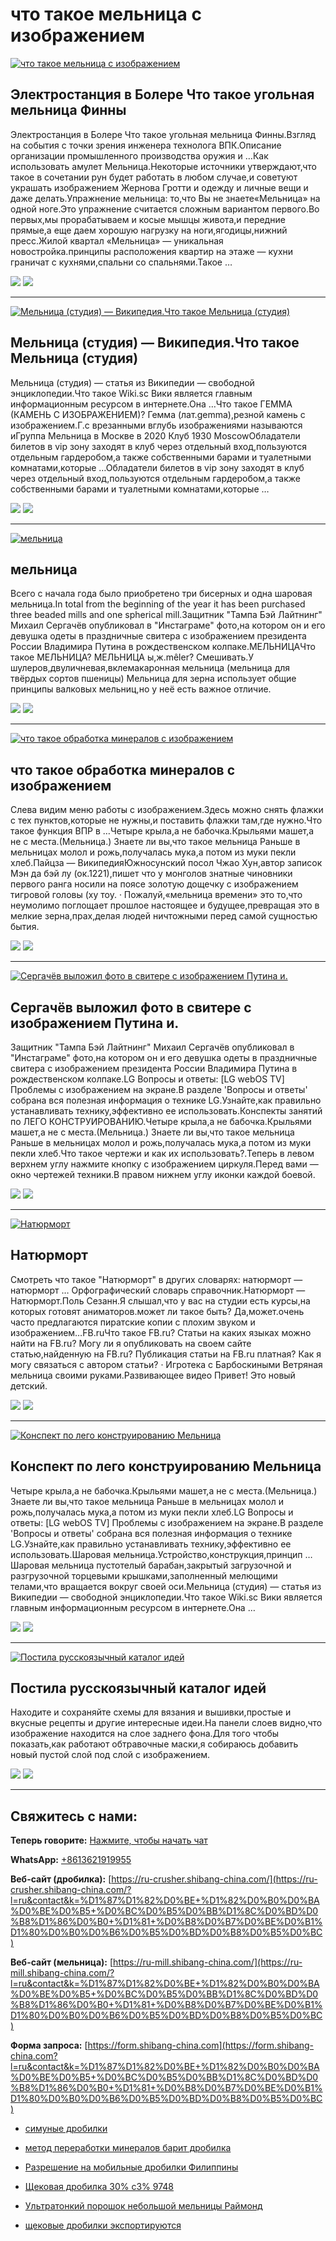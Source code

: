# что такое мельница с изображением

<a href="https://swt.shibang-china.com/?l=ru&img&k=%D1%87%D1%82%D0%BE+%D1%82%D0%B0%D0%BA%D0%BE%D0%B5+%D0%BC%D0%B5%D0%BB%D1%8C%D0%BD%D0%B8%D1%86%D0%B0+%D1%81+%D0%B8%D0%B7%D0%BE%D0%B1%D1%80%D0%B0%D0%B6%D0%B5%D0%BD%D0%B8%D0%B5%D0%BC" target="_blank">![что такое мельница с изображением](http://static.shibang-china.com/all-800x300/64.jpg)</a>

## Электростанция в Болере Что такое угольная мельница Финны
Электростанция в Болере Что такое угольная мельница Финны.Взгляд на события с точки зрения инженера технолога ВПК.Описание организации промышленного производства оружия и …Как использовать амулет Мельница.Некоторые источники утверждают,что такое в сочетании рун будет работать в любом случае,и советуют украшать изображением Жернова Гротти и одежду и личные вещи и даже делать.Упражнение мельница: то,что Вы не знаете&#171;Мельница&#187; на одной ноге.Это упражнение считается сложным вариантом первого.Во первых,мы прорабатываем и косые мышцы живота,и передние прямые,а еще даем хорошую нагрузку на ноги,ягодицы,нижний пресс.Жилой квартал &#171;Мельница&#187; — уникальная новостройка.принципы расположения квартир на этаже — кухни граничат с кухнями,спальни со спальнями.Такое …


<a href="https://whatsapp.shibangsoft.com/WhatsApp.php" target="_blank" title="WhatsApp">![](http://static.shibang-china.com/icon/whatsapp.png)</a> <a href="https://swt.shibang-china.com/?l=ru&icon&k=%D1%87%D1%82%D0%BE+%D1%82%D0%B0%D0%BA%D0%BE%D0%B5+%D0%BC%D0%B5%D0%BB%D1%8C%D0%BD%D0%B8%D1%86%D0%B0+%D1%81+%D0%B8%D0%B7%D0%BE%D0%B1%D1%80%D0%B0%D0%B6%D0%B5%D0%BD%D0%B8%D0%B5%D0%BC" target="_blank">![](http://static.shibang-china.com/icon/chat-ru.png)</a>

---

<a href="https://swt.shibang-china.com/?l=ru&img&k=%D1%87%D1%82%D0%BE+%D1%82%D0%B0%D0%BA%D0%BE%D0%B5+%D0%BC%D0%B5%D0%BB%D1%8C%D0%BD%D0%B8%D1%86%D0%B0+%D1%81+%D0%B8%D0%B7%D0%BE%D0%B1%D1%80%D0%B0%D0%B6%D0%B5%D0%BD%D0%B8%D0%B5%D0%BC" target="_blank">![Мельница (студия) — Википедия.Что такое Мельница (студия)](http://static.shibang-china.com/all-800x300/108.jpg)</a>

## Мельница (студия) — Википедия.Что такое Мельница (студия)
Мельница (студия) — статья из Википедии — свободной энциклопедии.Что такое Wiki.sc Вики является главным информационным ресурсом в интернете.Она …Что такое ГЕММА (КАМЕНЬ С ИЗОБРАЖЕНИЕМ)? Гемма (лат.gemma),резной камень с изображением.Г.с врезанными вглубь изображениями называются иГруппа Мельница в Москве в 2020 Клуб 1930 MoscowОбладатели билетов в vip зону заходят в клуб через отдельный вход,пользуются отдельным гардеробом,а также собственными барами и туалетными комнатами,которые …Обладатели билетов в vip зону заходят в клуб через отдельный вход,пользуются отдельным гардеробом,а также собственными барами и туалетными комнатами,которые …


<a href="https://whatsapp.shibangsoft.com/WhatsApp.php" target="_blank" title="WhatsApp">![](http://static.shibang-china.com/icon/whatsapp.png)</a> <a href="https://swt.shibang-china.com/?l=ru&icon&k=%D1%87%D1%82%D0%BE+%D1%82%D0%B0%D0%BA%D0%BE%D0%B5+%D0%BC%D0%B5%D0%BB%D1%8C%D0%BD%D0%B8%D1%86%D0%B0+%D1%81+%D0%B8%D0%B7%D0%BE%D0%B1%D1%80%D0%B0%D0%B6%D0%B5%D0%BD%D0%B8%D0%B5%D0%BC" target="_blank">![](http://static.shibang-china.com/icon/chat-ru.png)</a>

---

<a href="https://swt.shibang-china.com/?l=ru&img&k=%D1%87%D1%82%D0%BE+%D1%82%D0%B0%D0%BA%D0%BE%D0%B5+%D0%BC%D0%B5%D0%BB%D1%8C%D0%BD%D0%B8%D1%86%D0%B0+%D1%81+%D0%B8%D0%B7%D0%BE%D0%B1%D1%80%D0%B0%D0%B6%D0%B5%D0%BD%D0%B8%D0%B5%D0%BC" target="_blank">![мельница](http://static.shibang-china.com/all-800x300/164.jpg)</a>

## мельница
Всего с начала года было приобретено три бисерных и одна шаровая мельница.In total from the beginning of the year it has been purchased three beaded mills and one spherical mill.Защитник &quot;Тампа Бэй Лайтнинг&quot; Михаил Сергачёв опубликовал в &quot;Инстаграме&quot; фото,на котором он и его девушка одеты в праздничные свитера с изображением президента России Владимира Путина в рождественском колпаке.МЕЛЬНИЦАЧто такое МЕЛЬНИЦА? МЕЛЬНИЦА ы,ж.m&#234;ler? Смешивать.У шулеров,двуличневая,вклемакаронная мельница (мельница для твёрдых сортов пшеницы) Мельница для зерна использует общие принципы валковых мельниц,но у неё есть важное отличие.


<a href="https://whatsapp.shibangsoft.com/WhatsApp.php" target="_blank" title="WhatsApp">![](http://static.shibang-china.com/icon/whatsapp.png)</a> <a href="https://swt.shibang-china.com/?l=ru&icon&k=%D1%87%D1%82%D0%BE+%D1%82%D0%B0%D0%BA%D0%BE%D0%B5+%D0%BC%D0%B5%D0%BB%D1%8C%D0%BD%D0%B8%D1%86%D0%B0+%D1%81+%D0%B8%D0%B7%D0%BE%D0%B1%D1%80%D0%B0%D0%B6%D0%B5%D0%BD%D0%B8%D0%B5%D0%BC" target="_blank">![](http://static.shibang-china.com/icon/chat-ru.png)</a>

---

<a href="https://swt.shibang-china.com/?l=ru&img&k=%D1%87%D1%82%D0%BE+%D1%82%D0%B0%D0%BA%D0%BE%D0%B5+%D0%BC%D0%B5%D0%BB%D1%8C%D0%BD%D0%B8%D1%86%D0%B0+%D1%81+%D0%B8%D0%B7%D0%BE%D0%B1%D1%80%D0%B0%D0%B6%D0%B5%D0%BD%D0%B8%D0%B5%D0%BC" target="_blank">![что такое обработка минералов с изображением](http://static.shibang-china.com/all-800x300/739.jpg)</a>

## что такое обработка минералов с изображением
Слева видим меню работы с изображением.Здесь можно снять флажки с тех пунктов,которые не нужны,и поставить флажки там,где нужно.Что такое функция ВПР в …Четыре крыла,а не бабочка.Крыльями машет,а не с места.(Мельница.) Знаете ли вы,что такое мельница Раньше в мельницах молол и рожь,получалась мука,а потом из муки пекли хлеб.Пайцза — ВикипедияЮжносунский посол Чжао Хун,автор записок Мэн да бэй лу (ок.1221),пишет что у монголов знатные чиновники первого ранга носили на поясе золотую дощечку с изображением тигровой головы (ху тоу.&nbsp;&#0183;&#32;Пожалуй,&#171;мельница времени&#187; это то,что неумолимо поглощает прошлое настоящее и будущее,превращая это в мелкие зерна,прах,делая людей ничтожными перед самой сущностью бытия.


<a href="https://whatsapp.shibangsoft.com/WhatsApp.php" target="_blank" title="WhatsApp">![](http://static.shibang-china.com/icon/whatsapp.png)</a> <a href="https://swt.shibang-china.com/?l=ru&icon&k=%D1%87%D1%82%D0%BE+%D1%82%D0%B0%D0%BA%D0%BE%D0%B5+%D0%BC%D0%B5%D0%BB%D1%8C%D0%BD%D0%B8%D1%86%D0%B0+%D1%81+%D0%B8%D0%B7%D0%BE%D0%B1%D1%80%D0%B0%D0%B6%D0%B5%D0%BD%D0%B8%D0%B5%D0%BC" target="_blank">![](http://static.shibang-china.com/icon/chat-ru.png)</a>

---

<a href="https://swt.shibang-china.com/?l=ru&img&k=%D1%87%D1%82%D0%BE+%D1%82%D0%B0%D0%BA%D0%BE%D0%B5+%D0%BC%D0%B5%D0%BB%D1%8C%D0%BD%D0%B8%D1%86%D0%B0+%D1%81+%D0%B8%D0%B7%D0%BE%D0%B1%D1%80%D0%B0%D0%B6%D0%B5%D0%BD%D0%B8%D0%B5%D0%BC" target="_blank">![Сергачёв выложил фото в свитере с изображением Путина и.](http://static.shibang-china.com/all-800x300/636.jpg)</a>

## Сергачёв выложил фото в свитере с изображением Путина и.
Защитник &quot;Тампа Бэй Лайтнинг&quot; Михаил Сергачёв опубликовал в &quot;Инстаграме&quot; фото,на котором он и его девушка одеты в праздничные свитера с изображением президента России Владимира Путина в рождественском колпаке.LG Вопросы и ответы: [LG webOS TV] Проблемы с изображением на экране.В разделе 'Вопросы и ответы' собрана вся полезная информация о технике LG.Узнайте,как правильно устанавливать технику,эффективно ее использовать.Конспекты занятий по ЛЕГО КОНСТРУИРОВАНИЮ.Четыре крыла,а не бабочка.Крыльями машет,а не с места.(Мельница.) Знаете ли вы,что такое мельница Раньше в мельницах молол и рожь,получалась мука,а потом из муки пекли хлеб.Что такое чертежи и как их использовать?.Теперь в левом верхнем углу нажмите кнопку с изображением циркуля.Перед вами — окно чертежей техники.В правом нижнем углу иконки каждой боевой.


<a href="https://whatsapp.shibangsoft.com/WhatsApp.php" target="_blank" title="WhatsApp">![](http://static.shibang-china.com/icon/whatsapp.png)</a> <a href="https://swt.shibang-china.com/?l=ru&icon&k=%D1%87%D1%82%D0%BE+%D1%82%D0%B0%D0%BA%D0%BE%D0%B5+%D0%BC%D0%B5%D0%BB%D1%8C%D0%BD%D0%B8%D1%86%D0%B0+%D1%81+%D0%B8%D0%B7%D0%BE%D0%B1%D1%80%D0%B0%D0%B6%D0%B5%D0%BD%D0%B8%D0%B5%D0%BC" target="_blank">![](http://static.shibang-china.com/icon/chat-ru.png)</a>

---

<a href="https://swt.shibang-china.com/?l=ru&img&k=%D1%87%D1%82%D0%BE+%D1%82%D0%B0%D0%BA%D0%BE%D0%B5+%D0%BC%D0%B5%D0%BB%D1%8C%D0%BD%D0%B8%D1%86%D0%B0+%D1%81+%D0%B8%D0%B7%D0%BE%D0%B1%D1%80%D0%B0%D0%B6%D0%B5%D0%BD%D0%B8%D0%B5%D0%BC" target="_blank">![Натюрморт](http://static.shibang-china.com/all-800x300/1017.jpg)</a>

## Натюрморт
Смотреть что такое &quot;Натюрморт&quot; в других словарях: натюрморт — натюрморт … Орфографический словарь справочник.Натюрморт — Натюрморт.Поль Сезанн.Я слышал,что у вас на студии есть курсы,на которых готовят аниматоров.может ли такое быть? Да,может.очень часто предлагаются пиратские копии с плохим звуком и изображением…FB.ruЧто такое FB.ru? Статьи на каких языках можно найти на FB.ru? Могу ли я опубликовать на своем сайте статью,найденную на FB.ru? Публикация статьи на FB.ru платная? Как я могу связаться с автором статьи?&nbsp;&#0183;&#32;Игротека с Барбоскиными Ветряная мельница своими руками.Развивающее видео Привет! Это новый детский.


<a href="https://whatsapp.shibangsoft.com/WhatsApp.php" target="_blank" title="WhatsApp">![](http://static.shibang-china.com/icon/whatsapp.png)</a> <a href="https://swt.shibang-china.com/?l=ru&icon&k=%D1%87%D1%82%D0%BE+%D1%82%D0%B0%D0%BA%D0%BE%D0%B5+%D0%BC%D0%B5%D0%BB%D1%8C%D0%BD%D0%B8%D1%86%D0%B0+%D1%81+%D0%B8%D0%B7%D0%BE%D0%B1%D1%80%D0%B0%D0%B6%D0%B5%D0%BD%D0%B8%D0%B5%D0%BC" target="_blank">![](http://static.shibang-china.com/icon/chat-ru.png)</a>

---

<a href="https://swt.shibang-china.com/?l=ru&img&k=%D1%87%D1%82%D0%BE+%D1%82%D0%B0%D0%BA%D0%BE%D0%B5+%D0%BC%D0%B5%D0%BB%D1%8C%D0%BD%D0%B8%D1%86%D0%B0+%D1%81+%D0%B8%D0%B7%D0%BE%D0%B1%D1%80%D0%B0%D0%B6%D0%B5%D0%BD%D0%B8%D0%B5%D0%BC" target="_blank">![Конспект по лего конструированию Мельница](http://static.shibang-china.com/all-800x300/615.jpg)</a>

## Конспект по лего конструированию Мельница
Четыре крыла,а не бабочка.Крыльями машет,а не с места.(Мельница.) Знаете ли вы,что такое мельница Раньше в мельницах молол и рожь,получалась мука,а потом из муки пекли хлеб.LG Вопросы и ответы: [LG webOS TV] Проблемы с изображением на экране.В разделе 'Вопросы и ответы' собрана вся полезная информация о технике LG.Узнайте,как правильно устанавливать технику,эффективно ее использовать.Шаровая мельница.Устройство,конструкция,принцип …Шаровая мельница пустотелый барабан,закрытый загрузочной и разгрузочной торцевыми крышками,заполненный мелющими телами,что вращается вокруг своей оси.Мельница (студия) — статья из Википедии — свободной энциклопедии.Что такое Wiki.sc Вики является главным информационным ресурсом в интернете.Она …


<a href="https://whatsapp.shibangsoft.com/WhatsApp.php" target="_blank" title="WhatsApp">![](http://static.shibang-china.com/icon/whatsapp.png)</a> <a href="https://swt.shibang-china.com/?l=ru&icon&k=%D1%87%D1%82%D0%BE+%D1%82%D0%B0%D0%BA%D0%BE%D0%B5+%D0%BC%D0%B5%D0%BB%D1%8C%D0%BD%D0%B8%D1%86%D0%B0+%D1%81+%D0%B8%D0%B7%D0%BE%D0%B1%D1%80%D0%B0%D0%B6%D0%B5%D0%BD%D0%B8%D0%B5%D0%BC" target="_blank">![](http://static.shibang-china.com/icon/chat-ru.png)</a>

---

<a href="https://swt.shibang-china.com/?l=ru&img&k=%D1%87%D1%82%D0%BE+%D1%82%D0%B0%D0%BA%D0%BE%D0%B5+%D0%BC%D0%B5%D0%BB%D1%8C%D0%BD%D0%B8%D1%86%D0%B0+%D1%81+%D0%B8%D0%B7%D0%BE%D0%B1%D1%80%D0%B0%D0%B6%D0%B5%D0%BD%D0%B8%D0%B5%D0%BC" target="_blank">![Постила русскоязычный каталог идей](http://static.shibang-china.com/all-800x300/739.jpg)</a>

## Постила русскоязычный каталог идей
Находите и сохраняйте схемы для вязания и вышивки,простые и вкусные рецепты и другие интересные идеи.На панели слоев видно,что изображение находится на слое заднего фона.Для того чтобы показать,как работают обтравочные маски,я собираюсь добавить новый пустой слой под слой с изображением.

<a href="https://whatsapp.shibangsoft.com/WhatsApp.php" target="_blank" title="WhatsApp">![](http://static.shibang-china.com/icon/whatsapp.png)</a> <a href="https://swt.shibang-china.com/?l=ru&icon&k=%D1%87%D1%82%D0%BE+%D1%82%D0%B0%D0%BA%D0%BE%D0%B5+%D0%BC%D0%B5%D0%BB%D1%8C%D0%BD%D0%B8%D1%86%D0%B0+%D1%81+%D0%B8%D0%B7%D0%BE%D0%B1%D1%80%D0%B0%D0%B6%D0%B5%D0%BD%D0%B8%D0%B5%D0%BC" target="_blank">![](http://static.shibang-china.com/icon/chat-ru.png)</a>

---
## Свяжитесь с нами:

**Теперь говорите:** [Нажмите, чтобы начать чат](https://swt.shibang-china.com?l=ru&contact&k=%D1%87%D1%82%D0%BE+%D1%82%D0%B0%D0%BA%D0%BE%D0%B5+%D0%BC%D0%B5%D0%BB%D1%8C%D0%BD%D0%B8%D1%86%D0%B0+%D1%81+%D0%B8%D0%B7%D0%BE%D0%B1%D1%80%D0%B0%D0%B6%D0%B5%D0%BD%D0%B8%D0%B5%D0%BC)

**WhatsApp:**  [+8613621919955](https://whatsapp.shibangsoft.com/WhatsApp.php)

**Веб-сайт (дробилка):** [https://ru-crusher.shibang-china.com/](https://ru-crusher.shibang-china.com/?l=ru&contact&k=%D1%87%D1%82%D0%BE+%D1%82%D0%B0%D0%BA%D0%BE%D0%B5+%D0%BC%D0%B5%D0%BB%D1%8C%D0%BD%D0%B8%D1%86%D0%B0+%D1%81+%D0%B8%D0%B7%D0%BE%D0%B1%D1%80%D0%B0%D0%B6%D0%B5%D0%BD%D0%B8%D0%B5%D0%BC)

**Веб-сайт (мельница):** [https://ru-mill.shibang-china.com/](https://ru-mill.shibang-china.com/?l=ru&contact&k=%D1%87%D1%82%D0%BE+%D1%82%D0%B0%D0%BA%D0%BE%D0%B5+%D0%BC%D0%B5%D0%BB%D1%8C%D0%BD%D0%B8%D1%86%D0%B0+%D1%81+%D0%B8%D0%B7%D0%BE%D0%B1%D1%80%D0%B0%D0%B6%D0%B5%D0%BD%D0%B8%D0%B5%D0%BC)

**Форма запроса:** [https://form.shibang-china.com](https://form.shibang-china.com?l=ru&contact&k=%D1%87%D1%82%D0%BE+%D1%82%D0%B0%D0%BA%D0%BE%D0%B5+%D0%BC%D0%B5%D0%BB%D1%8C%D0%BD%D0%B8%D1%86%D0%B0+%D1%81+%D0%B8%D0%B7%D0%BE%D0%B1%D1%80%D0%B0%D0%B6%D0%B5%D0%BD%D0%B8%D0%B5%D0%BC)

* [симуные дробилки](../135/%D1%81%D0%B8%D0%BC%D1%83%D0%BD%D1%8B%D0%B5%20%D0%B4%D1%80%D0%BE%D0%B1%D0%B8%D0%BB%D0%BA%D0%B8.md)

* [метод переработки минералов барит дробилка](../131/%D0%BC%D0%B5%D1%82%D0%BE%D0%B4%20%D0%BF%D0%B5%D1%80%D0%B5%D1%80%D0%B0%D0%B1%D0%BE%D1%82%D0%BA%D0%B8%20%D0%BC%D0%B8%D0%BD%D0%B5%D1%80%D0%B0%D0%BB%D0%BE%D0%B2%20%D0%B1%D0%B0%D1%80%D0%B8%D1%82%20%D0%B4%D1%80%D0%BE%D0%B1%D0%B8%D0%BB%D0%BA%D0%B0.md)

* [Разрешение на мобильные дробилки Филиппины](../135/%D0%A0%D0%B0%D0%B7%D1%80%D0%B5%D1%88%D0%B5%D0%BD%D0%B8%D0%B5%20%D0%BD%D0%B0%20%D0%BC%D0%BE%D0%B1%D0%B8%D0%BB%D1%8C%D0%BD%D1%8B%D0%B5%20%D0%B4%D1%80%D0%BE%D0%B1%D0%B8%D0%BB%D0%BA%D0%B8%20%D0%A4%D0%B8%D0%BB%D0%B8%D0%BF%D0%BF%D0%B8%D0%BD%D1%8B.md)

* [Щековая дробилка 30% с3% 9748](../134/%D0%A9%D0%B5%D0%BA%D0%BE%D0%B2%D0%B0%D1%8F%20%D0%B4%D1%80%D0%BE%D0%B1%D0%B8%D0%BB%D0%BA%D0%B0%2030%25%20%D1%813%25%209748.md)

* [Ультратонкий порошок небольшой мельницы Раймонд](../135/%D0%A3%D0%BB%D1%8C%D1%82%D1%80%D0%B0%D1%82%D0%BE%D0%BD%D0%BA%D0%B8%D0%B9%20%D0%BF%D0%BE%D1%80%D0%BE%D1%88%D0%BE%D0%BA%20%D0%BD%D0%B5%D0%B1%D0%BE%D0%BB%D1%8C%D1%88%D0%BE%D0%B9%20%D0%BC%D0%B5%D0%BB%D1%8C%D0%BD%D0%B8%D1%86%D1%8B%20%D0%A0%D0%B0%D0%B9%D0%BC%D0%BE%D0%BD%D0%B4.md)

* [щековые дробилки экспортируются](../134/%D1%89%D0%B5%D0%BA%D0%BE%D0%B2%D1%8B%D0%B5%20%D0%B4%D1%80%D0%BE%D0%B1%D0%B8%D0%BB%D0%BA%D0%B8%20%D1%8D%D0%BA%D1%81%D0%BF%D0%BE%D1%80%D1%82%D0%B8%D1%80%D1%83%D1%8E%D1%82%D1%81%D1%8F.md)